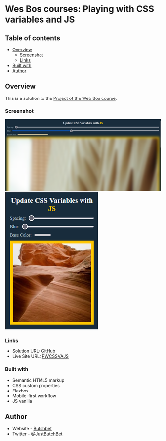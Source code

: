 # Wes Bos courses: Playing with CSS variables and JS

## Table of contents

- [Overview](#overview)
  - [Screenshot](#screenshot)
  - [Links](#links)
- [Built with](#built-with)
- [Author](#author)


## Overview
This is a solution to the [Project of the Web Bos course](https://courses.wesbos.com/account/access/62f5161388db94aff3b2dab9/view/194130480).

### Screenshot
![Desktop](./assets/desktop.png)
![Mobile](./assets/mobile.png)

### Links
- Solution URL: [GitHub](https://github.com/ButchBet/Playing-with-CSS-variables-and-JS)
- Live Site URL: [PWCSSVAJS](https://butchbet.github.io/Playing-with-CSS-variables-and-JS)

### Built with
- Semantic HTML5 markup
- CSS custom properties
- Flexbox
- Mobile-first workflow
- JS vanilla

## Author
- Website - [Butchbet](none)
- Twitter - [@JustButchBet](https://twitter.com/JustButchBet)